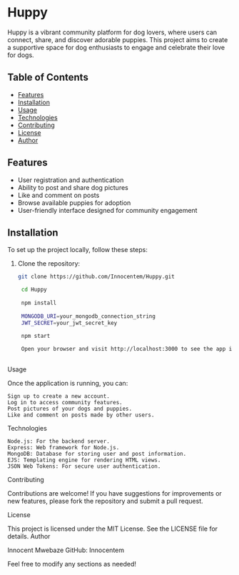 # Huppy

Huppy is a vibrant community platform for dog lovers, where users can connect, share, and discover adorable puppies. This project aims to create a supportive space for dog enthusiasts to engage and celebrate their love for dogs.

## Table of Contents

- [Features](#features)
- [Installation](#installation)
- [Usage](#usage)
- [Technologies](#technologies)
- [Contributing](#contributing)
- [License](#license)
- [Author](#author)

## Features

- User registration and authentication
- Ability to post and share dog pictures
- Like and comment on posts
- Browse available puppies for adoption
- User-friendly interface designed for community engagement

## Installation

To set up the project locally, follow these steps:

1. Clone the repository:
   ```bash
   git clone https://github.com/Innocentem/Huppy.git

    cd Huppy
    
    npm install
    
    MONGODB_URI=your_mongodb_connection_string
    JWT_SECRET=your_jwt_secret_key
    
    npm start

    Open your browser and visit http://localhost:3000 to see the app in action.
    
Usage

Once the application is running, you can:

    Sign up to create a new account.
    Log in to access community features.
    Post pictures of your dogs and puppies.
    Like and comment on posts made by other users.
    
Technologies

    Node.js: For the backend server.
    Express: Web framework for Node.js.
    MongoDB: Database for storing user and post information.
    EJS: Templating engine for rendering HTML views.
    JSON Web Tokens: For secure user authentication.
    
Contributing

Contributions are welcome! If you have suggestions for improvements or new features, please fork the repository and submit a pull request.

License

This project is licensed under the MIT License. See the LICENSE file for details.
Author

Innocent Mwebaze
GitHub: Innocentem


Feel free to modify any sections as needed!

